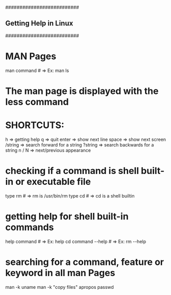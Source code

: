 ##########################
## Getting Help in Linux
##########################
 
# MAN Pages
man command     # => Ex: man ls
 
# The man page is displayed with the less command
# SHORTCUTS:
h         => getting help
q         => quit
enter     => show next line
space     => show next screen
/string   => search forward for a string
?string   => search backwards for a string
n / N     => next/previous appearance
 
# checking if a command is shell built-in or executable file
type rm        # => rm is /usr/bin/rm
type cd        # => cd is a shell builtin
 
# getting help for shell built-in commands
help command    # => Ex: help cd
command --help  # => Ex: rm --help
 
# searching for a command, feature or keyword in all man Pages
man -k uname
man -k "copy files"
apropos passwd
